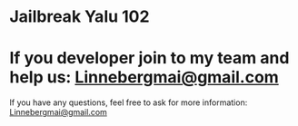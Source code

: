 # Jailbreak Yalu 102 


# If you developer join to my team and help us: Linnebergmai@gmail.com



If you have any questions, feel free to ask for more information: Linnebergmai@gmail.com

